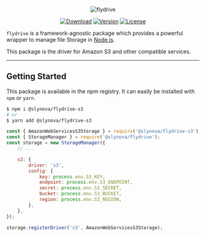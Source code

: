 <p align="center">
  <img src="https://user-images.githubusercontent.com/2793951/54391096-418f4500-46a4-11e9-8d0c-b00ff7ba4198.png" alt="flydrive">
</p>

<p align="center">
  <a href="https://www.npmjs.com/package/@slynova/flydrive-s3"><img src="https://img.shields.io/npm/dm/@slynova/flydrive-s3.svg?style=flat-square" alt="Download"></a>
  <a href="https://www.npmjs.com/package/@slynova/flydrive-s3"><img src="https://img.shields.io/npm/v/@slynova/flydrive-s3.svg?style=flat-square" alt="Version"></a>
  <a href="https://opensource.org/licenses/MIT"><img src="https://img.shields.io/npm/l/@slynova/flydrive-s3.svg?style=flat-square" alt="License"></a>
</p>

`flydrive` is a framework-agnostic package which provides a powerful wrapper to manage file Storage in [Node.js](https://nodejs.org).

This package is the driver for Amazon S3 and other compatible services.

---

## Getting Started

This package is available in the npm registry.
It can easily be installed with `npm` or `yarn`.

```bash
$ npm i @slynova/flydrive-s3
# or
$ yarn add @slynova/flydrive-s3
```

```javascript
const { AmazonWebServicesS3Storage } = require('@slynova/flydrive-s3');
const { StorageManager } = require('@slynova/flydrive');
const storage = new StorageManager({
	// ...

	s3: {
		driver: 's3',
		config: {
			key: process.env.S3_KEY,
			endpoint: process.env.S3_ENDPOINT,
			secret: process.env.S3_SECRET,
			bucket: process.env.S3_BUCKET,
			region: process.env.S3_REGION,
		},
	},
});

storage.registerDriver('s3', AmazonWebServicesS3Storage);
```

